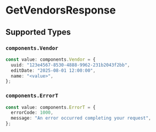 # GetVendorsResponse


## Supported Types

### `components.Vendor`

```typescript
const value: components.Vendor = {
  uuid: "123e4567-8530-4888-9962-231b2043f2bb",
  editDate: "2025-08-01 12:00:00",
  name: "<value>",
};
```

### `components.ErrorT`

```typescript
const value: components.ErrorT = {
  errorCode: 1000,
  message: "An error occurred completing your request",
};
```

